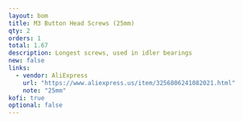 ```yaml
---
layout: bom
title: M3 Button Head Screws (25mm)
qty: 2
orders: 1
total: 1.67
description: Longest screws, used in idler bearings
new: false
links: 
  - vendor: AliExpress
    url: "https://www.aliexpress.us/item/3256806241082021.html"
    note: "25mm"
kofi: true
optional: false
---
```

